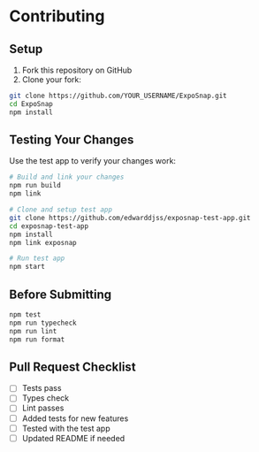 # Contributing

## Setup

1. Fork this repository on GitHub
2. Clone your fork:

```bash
git clone https://github.com/YOUR_USERNAME/ExpoSnap.git
cd ExpoSnap
npm install
```

## Testing Your Changes

Use the test app to verify your changes work:

```bash
# Build and link your changes
npm run build
npm link

# Clone and setup test app
git clone https://github.com/edwarddjss/exposnap-test-app.git
cd exposnap-test-app
npm install
npm link exposnap

# Run test app
npm start
```

## Before Submitting

```bash
npm test
npm run typecheck  
npm run lint
npm run format
```

## Pull Request Checklist

- [ ] Tests pass
- [ ] Types check
- [ ] Lint passes
- [ ] Added tests for new features
- [ ] Tested with the test app
- [ ] Updated README if needed